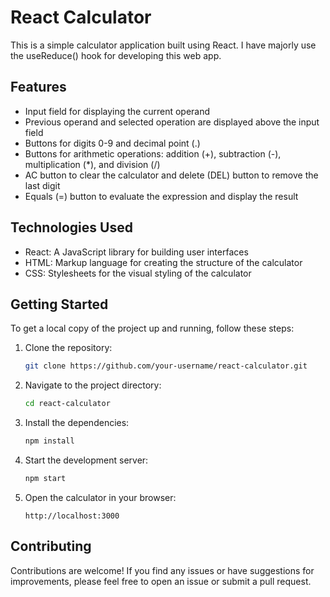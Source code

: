 # React Calculator

This is a simple calculator application built using React. I have majorly use the useReduce() hook for developing this web app.

## Features

- Input field for displaying the current operand
- Previous operand and selected operation are displayed above the input field
- Buttons for digits 0-9 and decimal point (.)
- Buttons for arithmetic operations: addition (+), subtraction (-), multiplication (*), and division (/)
- AC button to clear the calculator and delete (DEL) button to remove the last digit
- Equals (=) button to evaluate the expression and display the result

## Technologies Used

- React: A JavaScript library for building user interfaces
- HTML: Markup language for creating the structure of the calculator
- CSS: Stylesheets for the visual styling of the calculator

## Getting Started

To get a local copy of the project up and running, follow these steps:

1. Clone the repository:

   ```bash
   git clone https://github.com/your-username/react-calculator.git
   ```

2. Navigate to the project directory:

   ```bash
   cd react-calculator
   ```

3. Install the dependencies:

   ```bash
   npm install
   ```

4. Start the development server:

   ```bash
   npm start
   ```

5. Open the calculator in your browser:

   ```text
   http://localhost:3000
   ```

## Contributing

Contributions are welcome! If you find any issues or have suggestions for improvements, please feel free to open an issue or submit a pull request.
